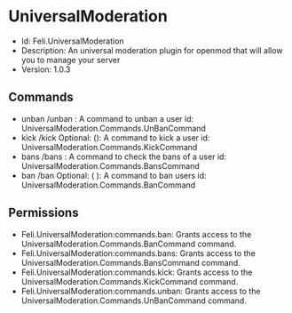 # UniversalModeration
- Id: Feli.UniversalModeration
- Description: An universal moderation plugin for openmod that will allow you to manage your server
- Version: 1.0.3

## Commands
- unban /unban <userId>: A command to unban a user
  id: UniversalModeration.Commands.UnBanCommand
- kick /kick <userName> Optional: (<reason>): A command to kick a user
  id: UniversalModeration.Commands.KickCommand
- bans /bans <userId>: A command to check the bans of a user
  id: UniversalModeration.Commands.BansCommand
- ban /ban <userName> Optional: (<reason> <time>): A command to ban users
  id: UniversalModeration.Commands.BanCommand

## Permissions
- Feli.UniversalModeration:commands.ban: Grants access to the UniversalModeration.Commands.BanCommand command.
- Feli.UniversalModeration:commands.bans: Grants access to the UniversalModeration.Commands.BansCommand command.
- Feli.UniversalModeration:commands.kick: Grants access to the UniversalModeration.Commands.KickCommand command.
- Feli.UniversalModeration:commands.unban: Grants access to the UniversalModeration.Commands.UnBanCommand command.
